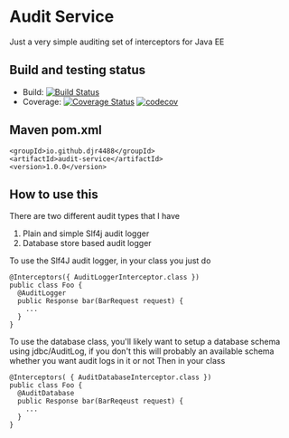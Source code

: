 # Audit Service
Just a very simple auditing set of interceptors for Java EE

## Build and testing status
* Build: [![Build Status](https://travis-ci.org/djr4488/audit-service.svg?branch=master)](https://travis-ci.org/djr4488/audit-service)
* Coverage: [![Coverage Status](https://coveralls.io/repos/github/djr4488/audit-service/badge.svg?branch=master)](https://coveralls.io/github/djr4488/audit-service?branch=master) [![codecov](https://codecov.io/gh/djr4488/audit-service/branch/master/graph/badge.svg)](https://codecov.io/gh/djr4488/audit-service)

## Maven pom.xml
```
<groupId>io.github.djr4488</groupId>
<artifactId>audit-service</artifactId>
<version>1.0.0</version>
```

## How to use this
There are two different audit types that I have
1. Plain and simple Slf4j audit logger
2. Database store based audit logger

To use the Slf4J audit logger, in your class you just do
```
@Interceptors({ AuditLoggerInterceptor.class })
public class Foo {
  @AuditLogger
  public Response bar(BarRequest request) {
    ...
  }
}
```

To use the database class, you'll likely want to setup a database schema using jdbc/AuditLog, if you don't this will probably an available schema whether you want audit logs in it or not
Then in your class
```
@Interceptors( { AuditDatabaseInterceptor.class })
public class Foo {
  @AuditDatabase
  public Response bar(BarReqeust request) {
    ...
  }
}
```
